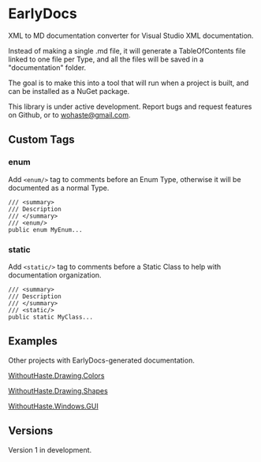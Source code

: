 # EarlyDocs

XML to MD documentation converter for Visual Studio XML documentation.

Instead of making a single .md file, it will generate a TableOfContents file linked to one file per Type, and all the files will be saved in a "documentation" folder.

The goal is to make this into a tool that will run when a project is built, and can be installed as a NuGet package.

This library is under active development. Report bugs and request features on Github, or to wohaste@gmail.com.

## Custom Tags

### enum

Add `<enum/>` tag to comments before an Enum Type, otherwise it will be documented as a normal Type.

```
/// <summary>
/// Description
/// </summary>
/// <enum/>
public enum MyEnum...
```

### static

Add `<static/>` tag to comments before a Static Class to help with documentation organization.

```
/// <summary>
/// Description
/// </summary>
/// <static/>
public static MyClass...
```

## Examples

Other projects with EarlyDocs-generated documentation.

[WithoutHaste.Drawing.Colors](https://github.com/WithoutHaste/WithoutHaste.Drawing.Colors/documentation/TableOfContents.md)

[WithoutHaste.Drawing.Shapes](https://github.com/WithoutHaste/WithoutHaste.Drawing.Shapes/documentation/TableOfContents.md)

[WithoutHaste.Windows.GUI](https://github.com/WithoutHaste/WithoutHaste.Windows.GUI/documentation/TableOfContents.md)

## Versions

Version 1 in development.